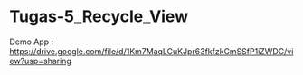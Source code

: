 # Tugas-5_Recycle_View
Demo App : https://drive.google.com/file/d/1Km7MaqLCuKJpr63fkfzkCmSSfP1iZWDC/view?usp=sharing
